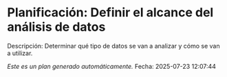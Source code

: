 # Planificación: Definir el alcance del análisis de datos

Descripción: Determinar qué tipo de datos se van a analizar y cómo se van a utilizar.

*Este es un plan generado automáticamente.*
Fecha: 2025-07-23 12:07:44

